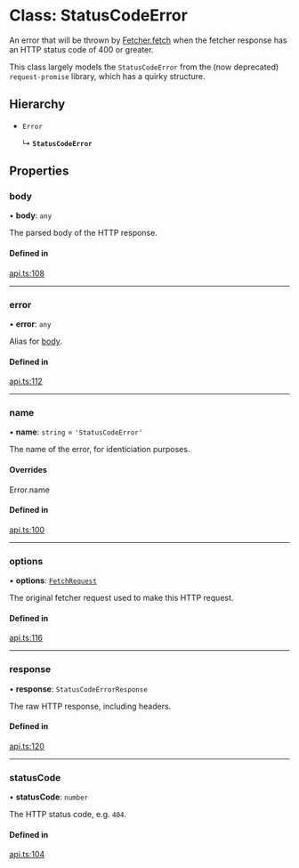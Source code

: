 # Class: StatusCodeError

An error that will be thrown by [Fetcher.fetch](../interfaces/Fetcher.md#fetch) when the fetcher response has an
HTTP status code of 400 or greater.

This class largely models the `StatusCodeError` from the (now deprecated) `request-promise` library,
which has a quirky structure.

## Hierarchy

- `Error`

  ↳ **`StatusCodeError`**

## Properties

### body

• **body**: `any`

The parsed body of the HTTP response.

#### Defined in

[api.ts:108](https://github.com/coda/packs-sdk/blob/main/api.ts#L108)

___

### error

• **error**: `any`

Alias for [body](../interfaces/FetchRequest.md#body).

#### Defined in

[api.ts:112](https://github.com/coda/packs-sdk/blob/main/api.ts#L112)

___

### name

• **name**: `string` = `'StatusCodeError'`

The name of the error, for identiciation purposes.

#### Overrides

Error.name

#### Defined in

[api.ts:100](https://github.com/coda/packs-sdk/blob/main/api.ts#L100)

___

### options

• **options**: [`FetchRequest`](../interfaces/FetchRequest.md)

The original fetcher request used to make this HTTP request.

#### Defined in

[api.ts:116](https://github.com/coda/packs-sdk/blob/main/api.ts#L116)

___

### response

• **response**: `StatusCodeErrorResponse`

The raw HTTP response, including headers.

#### Defined in

[api.ts:120](https://github.com/coda/packs-sdk/blob/main/api.ts#L120)

___

### statusCode

• **statusCode**: `number`

The HTTP status code, e.g. `404`.

#### Defined in

[api.ts:104](https://github.com/coda/packs-sdk/blob/main/api.ts#L104)
